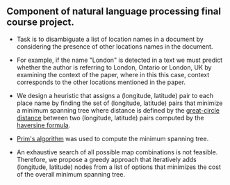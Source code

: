 ## Component of natural language processing final course project. 

- Task is to disambiguate a list of location names in a document by considering the presence of other locations names in the document.

- For example, if the name "London" is detected in a text we must predict whether the author is referring to London, Ontario or London, UK by examining the context of the paper, where in this this case, context corresponds to the other locations mentioned in the paper.

- We design a heuristic that assigns a (longitude, latitude) pair to each place name by finding the set of (longitude, latitude) pairs that minimize a minimum spanning tree where distance is defined by the [great-circle distance](https://en.wikipedia.org/wiki/Great-circle_distance) between two (longitude, latitude) pairs computed by the [haversine formula](https://en.wikipedia.org/wiki/Haversine_formula). 

- [Prim's algorithm](https://en.wikipedia.org/wiki/Prim%27s_algorithm) was used to compute the minimum spanning tree. 

- An exhaustive search of all possible map combinations is not feasible. Therefore, we propose a greedy approach that iteratively adds (longitude, latitude) nodes from a list of options that minimizes the cost of the overall minimum spanning tree.  
